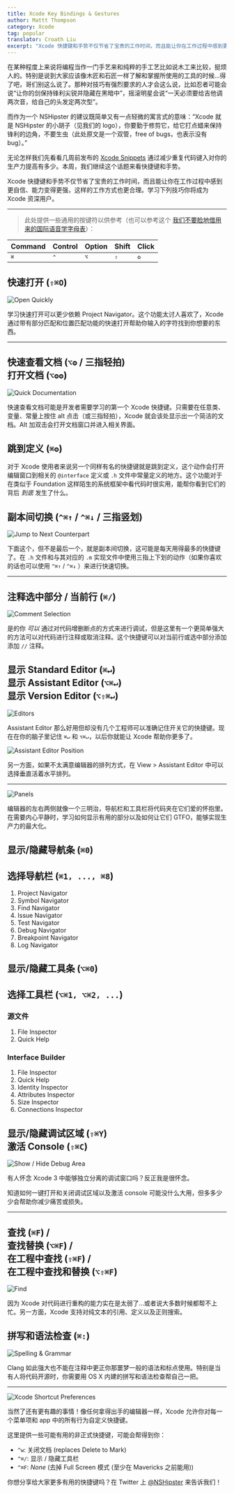 ```yaml
---
title: Xcode Key Bindings & Gestures
author: Mattt Thompson
category: Xcode
tag: popular
translator: Croath Liu
excerpt: "Xcode 快捷键和手势不仅节省了宝贵的工作时间，而且能让你在工作过程中感到更自信、能力变得更强，这样的工作方式也更合理。"
---
```


在某种程度上来说将编程当作一门手艺来和纯粹的手工艺比如说木工来比较，挺烦人的。特别是说到大家应该像木匠和石匠一样了解和掌握所使用的工具的时候…得了吧，哥们别这么说了。那种对技巧有强烈要求的人才会这么说，比如忍者可能会说“让你的剑保持锋利尖锐并隐藏在黑暗中”，摇滚明星会说“一天必须要给吉他调两次音，给自己的头发定两次型”。

而作为一个 NSHipster 的建议既简单又有一点轻微的寓言式的意味：“Xcode 就是 NSHipster 的小胡子（见我们的 logo），你要勤于修剪它，给它打点蜡来保持锋利的边角，不要生虫（此处原文是一个双管，free of bugs，也表示没有 bug）。”

无论怎样我们先看看几周前发布的 [Xcode Snippets](http://nshipster.com/xcode-snippets/) 通过减少重复代码键入对你的生产力提高有多少。本周，我们继续这个话题来看快捷键和手势。

Xcode 快捷键和手势不仅节省了宝贵的工作时间，而且能让你在工作过程中感到更自信、能力变得更强，这样的工作方式也更合理。学习下列技巧你将成为 Xcode 资深用户。

---

> 此处提供一些通用的按键符以供参考（也可以参考这个 [我们不要脸地借用来的国际语音学字母表](http://en.wikipedia.org/wiki/Click_consonant)）：

<table id="xcode-key-bindings-modifiers">
  <thead>
    <tr>
      <th>Command</th>
      <th>Control</th>
      <th>Option</th>
      <th>Shift</th>
      <th>Click</th>
    </tr>
  </thead>
  <tbody>
    <tr>
      <td><tt>⌘</tt></td>
      <td><tt>⌃</tt></td>
      <td><tt>⌥</tt></td>
      <td><tt>⇧</tt></td>
      <td><tt>ʘ</tt></td>
    </tr>
  </tbody>
</table>

## 快速打开 (`⇧⌘O`)

![Open Quickly](http://nshipster.s3.amazonaws.com/xcode-shortcuts-quick-open.png)

学习快速打开可以更少依赖 Project Navigator。这个功能太讨人喜欢了，Xcode 通过带有部分匹配和位置匹配功能的快速打开帮助你输入的字符找到你想要的东西。

---

## 快速查看文档 (`⌥ʘ` / 三指轻拍) <br/> 打开文档 (`⌥ʘʘ`)

![Quick Documentation](http://nshipster.s3.amazonaws.com/xcode-shortcuts-quick-documentation.gif)

快速查看文档可能是开发者需要学习的第一个 Xcode 快捷键。只需要在任意类、变量、常量上按住 alt 点击（或三指轻拍），Xcode 就会该处显示出一个简洁的文档。Alt 加双击会打开文档窗口并进入相关界面。

## 跳到定义 (`⌘ʘ`)

对于 Xcode 使用者来说另一个同样有名的快捷键就是跳到定义，这个动作会打开编辑窗口到相关的 `@interface` 定义或 `.h` 文件中常量定义的地方。这个功能对于在类似于 Foundation 这样陌生的系统框架中看代码时很实用，能帮你看到它们的背后 _到底_ 发生了什么。

## 副本间切换 (`^⌘↑` / `^⌘↓` / 三指竖划)

![Jump to Next Counterpart](http://nshipster.s3.amazonaws.com/xcode-shortcuts-counterpart.gif)

下面这个，但不是最后一个，就是副本间切换，这可能是每天用得最多的快捷键了。在 `.h` 文件和与其对应的 `.m` 实现文件中使用三指上下划的动作（如果你喜欢的话也可以使用 `^⌘↑` / `^⌘↓` ）来进行快速切换。

---

## 注释选中部分 / 当前行 (`⌘/`)

![Comment Selection](http://nshipster.s3.amazonaws.com/xcode-shortcuts-comment.gif)

是的你 _可以_ 通过对代码增删断点的方式来进行调试，但是这里有一个更简单强大的方法可以对代码进行注释或取消注释。这个快捷键可以对当前行或选中部分添加添加 `//` 注释。

## 显示 Standard Editor (`⌘↵`) <br/> 显示 Assistant Editor (`⌥⌘↵`) <br/> 显示 Version Editor (`⌥⇧⌘↵`)

![Editors](http://nshipster.s3.amazonaws.com/xcode-shortcuts-editors.gif)

Assistant Editor 那么好用但却没有几个工程师可以准确记住开关它的快捷键。现在在你的脑子里记住 `⌘↵` 和 `⌥⌘↵`，以后你就能让 Xcode 帮助你更多了。

![Assistant Editor Position](http://nshipster.s3.amazonaws.com/xcode-shortcuts-assistant-editor-position.png)

另一方面，如果不太满意编辑器的排列方式，在 View > Assistant Editor 中可以选择垂直活着水平排列。

---

![Panels](http://nshipster.s3.amazonaws.com/xcode-shortcuts-panels.gif)

编辑器的左右两侧就像一个三明治，导航栏和工具栏将代码夹在它们爱的怀抱里。在需要内心平静时，学习如何显示有用的部分以及如何让它们 GTFO，能够实现生产力的最大化。

## 显示/隐藏导航条 (`⌘0`)

## 选择导航栏 (`⌘1, ..., ⌘8`)

1. Project Navigator
2. Symbol Navigator
3. Find Navigator
4. Issue Navigator
5. Test Navigator
6. Debug Navigator
7. Breakpoint Navigator
8. Log Navigator

## 显示/隐藏工具条 (`⌥⌘0`)

## 选择工具栏 (`⌥⌘1, ⌥⌘2, ...`)

### 源文件

1. File Inspector
2. Quick Help

### Interface Builder

1. File Inspector
2. Quick Help
3. Identity Inspector
4. Attributes Inspector
5. Size Inspector
6. Connections Inspector

## 显示/隐藏调试区域 (`⇧⌘Y`) <br/> 激活 Console (`⇧⌘C`)

![Show / Hide Debug Area](http://nshipster.s3.amazonaws.com/xcode-shortcuts-debug-area.gif)

有人怀念 Xcode 3 中能够独立分离的调试窗口吗？反正我是很怀念。

知道如何一键打开和关闭调试区域以及激活 console 可能没什么大用，但多多少少会帮助你减少痛苦或损失。

---

## 查找 (`⌘F`) /<br/>查找替换 (`⌥⌘F`) /<br/>在工程中查找 (`⇧⌘F`) /<br/>在工程中查找和替换 (`⌥⇧⌘F`)

![Find](http://nshipster.s3.amazonaws.com/xcode-shortcuts-find.gif)

因为 Xcode 对代码进行重构的能力实在是太弱了...或者说大多数时候都帮不上忙。另一方面，Xcode 支持对纯文本的引用、定义以及正则搜索。

## 拼写和语法检查 (`⌘:`)

![Spelling & Grammar](http://nshipster.s3.amazonaws.com/xcode-shortcuts-spelling-and-grammar.png)

Clang 如此强大也不能在注释中更正你那噩梦一般的语法和标点使用。特别是当有人将代码开源时，你需要用 OS X 内建的拼写和语法检查帮自己一把。

---

![Xcode Shortcut Preferences](http://nshipster.s3.amazonaws.com/xcode-shortcuts-preferences.png)

当然了还有更有趣的事情！像任何拿得出手的编辑器一样，Xcode 允许你对每一个菜单项和 app 中的所有行为自定义快捷键。

这里提供一些可能有用的非正式快捷键，可能会帮得到你：

- `^w`: 关闭文档 (replaces Delete to Mark)
- `^⌘/`: 显示 / 隐藏工具栏
- `^⌘F`: _None_ (去掉 Full Screen 模式 (至少在 Mavericks 之前能用))

你想分享给大家更多有用的快捷键吗？在 Twitter 上 [@NSHipster](https://twitter.com/NSHipster) 来告诉我们！
